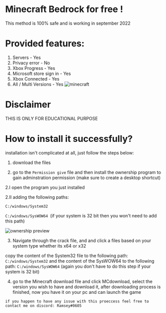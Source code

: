 # Minecraft Bedrock for free !
This method is 100% safe and is working in september 2022

# Provided features:

1. Servers - Yes
2. Privacy error - No
3. Xbox Progress - Yes
4. Microsoft store sign in - Yes
5. Xbox Connected - Yes
6. All / Multi Versions - Yes
![minecraft](https://cdn.discordapp.com/attachments/1007798294073835562/1021087929071849542/minecraft-1536x865.jpg)
# Disclaimer
THIS IS ONLY FOR EDUCATIONAL PURPOSE
# How to install it successfully?

installation isn't complicated at all, just follow the steps below:

1. download the files 

2. go to the `Permission give` file and then install the ownership program to gain adminstration permission (make sure to create a desktop shortcut)

2.I open the program you just installed

2.II adding the following paths:

`C:/windows/System32 `

`C:/windows/SysWOW64 `(if your system is 32 bit then you won't need to add this path)

![ownership preview](https://cdn.discordapp.com/attachments/1007798294073835562/1021079928806047884/ownership_preview.png)

3. Navigate through the crack file, and and click a files based on your system type whether its x64 or x32


copy the content of the System32 file to the following path: `C:/windows/System32`
and the content of the SysWOW64 to the following path: `C:/windows/SysWOW64` (again you don't have to do this step if your system is 32 bit)


4. go to the Minecraft download file and click MCdownload, select the version you wish to have and download it, after downloading process is finished, now you have it on your pc and can launch the game



```if you happen to have any issue with this proeccess feel free to contact me on discord: Ramsey#0605 ``` 





